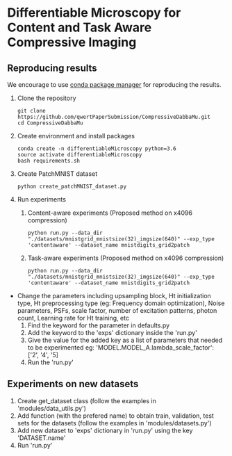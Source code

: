 # Differentiable Microscopy for Content and Task Aware Compressive Imaging

## Reproducing results

We encourage to use [conda package manager](https://docs.conda.io/en/latest/) for reproducing the results.

1. Clone the repository
    ```
    git clone https://github.com/qwertPaperSubmission/CompressiveDabbaMu.git
    cd CompressiveDabbaMu
    ```

2. Create environment and install packages
    ```
    conda create -n differentiableMicroscopy python=3.6
    source activate differentiableMicroscopy
    bash requirements.sh
    ```

3. Create PatchMNIST dataset

    ```
    python create_patchMNIST_dataset.py 
    ```

4. Run experiments

    1. Content-aware experiments (Proposed method on x4096 compression)
        ```
        python run.py --data_dir "./datasets/mnistgrid_mnistsize(32)_imgsize(640)" --exp_type 'contentaware' --dataset_name mnistdigits_grid2patch
        ```
    2. Task-aware experiments (Proposed method on x4096 compression)
        ```
        python run.py --data_dir "./datasets/mnistgrid_mnistsize(32)_imgsize(640)" --exp_type 'contentaware' --dataset_name mnistdigits_grid2patch
        ```
        

* Change the parameters including upsampling block, Ht initialization type, Ht preprocessing type (eg: Frequency domain optimization), Noise parameters, PSFs, scale factor, number of excitation patterns, photon count, Learning rate for Ht training, etc
    1. Find the keyword for the parameter in defaults.py
    2. Add the keyword to the 'exps' dictionary inside the 'run.py'
    3. Give the value for the added key as a list of parameters that needed to be experimented
        eg: 'MODEL.MODEL_A.lambda_scale_factor': ['2', '4', '5]
    4. Run the 'run.py'
    
    
## Experiments on new datasets

1. Create get_dataset class (follow the examples in 'modules/data_utils.py')
2. Add function (with the prefered name) to obtain train, validation, test sets for the datasets (follow the examples in 'modules/datasets.py')
3. Add new dataset to 'exps' dictionary in 'run.py' using the key 'DATASET.name'
4. Run 'run.py'
